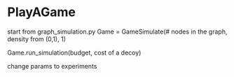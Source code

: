 # PlayAGame

start from graph_simulation.py 
Game = GameSimulate(# nodes in the graph, density from (0,1), 1)

Game.run_simulation(budget, cost of a decoy)

change params to experiments
